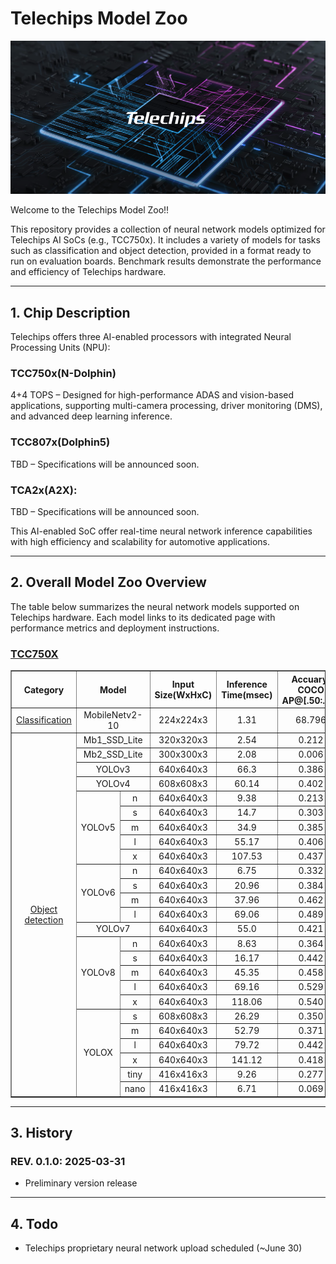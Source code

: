 
# **Telechips Model Zoo**
<a href="https://www.telechips.com/" target="_blank">
    <img src="./docs/image/telechips_ml_zoo_image.png" alt="Telechips ML Zoo">
</a>

Welcome to the Telechips Model Zoo!!

This repository provides a collection of neural network models optimized for Telechips AI SoCs (e.g., TCC750x). It includes a variety of models for tasks such as classification and object detection, provided in a format ready to run on evaluation boards. Benchmark results demonstrate the performance and efficiency of Telechips hardware.

<!--
텔레칩스 모델주(Model Zoo)에 오신 것을 환영합니다!

본 저장소는 텔레칩스 칩셋(TCC750X 등)에 최적화된 다양한 신경망 모델들을 제공합니다. Classification, Object Detection 등 여러 작업에 활용할 수 있는 신경망을 실제 보드에서 실행 가능한 형태로 제공하며, 칩 기반의 성능을 직접 확인할 수 있도록 성능 측정 결과도 함께 포함되어 있습니다.
-->

---

## **1. Chip Description**
Telechips offers three AI-enabled processors with integrated Neural Processing Units (NPU):

### TCC750x(N-Dolphin)
4+4 TOPS – Designed for high-performance ADAS and vision-based applications, supporting multi-camera processing, driver monitoring (DMS), and advanced deep learning inference.

### TCC807x(Dolphin5)
TBD – Specifications will be announced soon.

### TCA2x(A2X): 
TBD – Specifications will be announced soon. 


This AI-enabled SoC offer real-time neural network inference capabilities with high efficiency and scalability for automotive applications.

<!--
텔레칩스는 **NPU (Neural Processing Unit, 신경망 처리 장치)**가 내장된 세 가지 AI 프로세서를 제공합니다:

TCC750x: 8 TOPS – ADAS 및 비전 기반 애플리케이션을 위한 고성능 프로세서로, 멀티 카메라 처리, 운전자 모니터링(DMS), 고급 딥러닝 추론을 지원합니다.

TCC807x: 8 TOPS – 인포테인먼트 및 스마트 콕핏 시스템에 최적화되어 있으며, AI 기반 멀티미디어 처리, 음성 인식, 사용자 경험 향상 기능을 지원합니다.

TCA2x: TBD – 상세 사양은 추후 공개될 예정입니다.

이 칩셋들은 실시간 AI 추론을 가능하게 하며, 차량용 애플리케이션에서의 고효율성과 확장성을 제공합니다.
-->

---

## **2. Overall Model Zoo Overview**
The table below summarizes the neural network models supported on Telechips hardware.
Each model links to its dedicated page with performance metrics and deployment instructions.
<!--
아래 표는 텔레칩스 칩에서 동작하는 신경망 모델 목록입니다.
각 모델명은 상세 페이지로 연결되며, 해당 칩에서의 성능 측정 결과를 확인하실 수 있습니다.
-->

### [TCC750X](./tcc750x/README.md)

<table border="1" cellspacing="0" cellpadding="5">
    <thead>
        <tr>
            <th rowspan="2" style="width:15%">Category</th>
            <th rowspan="2" colspan="2" style="width:25%">Model</th>
            <th rowspan="2" style="width:20%">Input Size(WxHxC)</th>
            <th rowspan="2" style="width:20%">Inference Time(msec)</th>
            <th rowspan="2" style="width:20%">Accuary/
            COCO AP@[.50:.95]</th>
        </tr>
    </thead>
    <tbody>
        <tr>
            <td align="center" rowspan="1"><a href="tcc750x/Classification/README.md">Classification</a></td> <!-- Category -->
            <td align="center" colspan="2">MobileNetv2-10</td> <!-- Model -->
            <td align="center">224x224x3</td> <!-- Input Size(WxHxC) -->
            <td align="center">1.31</td> <!-- Inference Time(msec): EVB -->
            <td align="center">68.796</td> <!-- Accuary -->
        </tr>
        <tr>
            <td align="center" rowspan="26"><a href="tcc750x/Object_detection/README.md">Object detection</a></td> <!-- Category -->
            <td align="center" colspan="2">Mb1_SSD_Lite</td> <!-- Model -->
            <td align="center">320x320x3</td> <!-- Input Size(WxHxC) -->
            <td align="center">2.54</td> <!-- Inference Time(msec): EVB -->
            <td align="center">0.212</td> <!-- COCO AP@[.50:.95] -->
        </tr>
        <tr>
            <td align="center" colspan="2">Mb2_SSD_Lite</td> <!-- Model -->
            <td align="center">300x300x3</td> <!-- Input Size(WxHxC) -->
            <td align="center">2.08</td> <!-- Inference Time(msec): EVB -->
            <td align="center">0.006</td> <!-- COCO AP@[.50:.95] -->
        </tr>
        <tr>
            <td align="center" colspan="2">YOLOv3</td> <!-- Model -->
            <td align="center">640x640x3</td> <!-- Input Size(WxHxC) -->
            <td align="center">66.3</td> <!-- Inference Time(msec): EVB -->
            <td align="center">0.386</td> <!-- COCO AP@[.50:.95] -->
        </tr>
        <tr>
            <td align="center" colspan="2">YOLOv4</td> <!-- Model -->
            <td align="center">608x608x3</td> <!-- Input Size(WxHxC) -->
            <td align="center">60.14</td> <!-- Inference Time(msec): EVB -->
            <td align="center">0.402</td> <!-- COCO AP@[.50:.95] -->
        </tr>
        <tr>
            <td align="center" rowspan="5" class="model">YOLOv5</td> <!-- Models -->
            <td align="center" class="variant">n</td> <!-- Models: Variant -->
            <td align="center">640x640x3</td> <!-- Input Size(WxHxC) -->
            <td align="center">9.38</td> <!-- Inference Time(msec): EVB -->
            <td align="center">0.213</td> <!-- COCO AP@[.50:.95] -->
        </tr>
        <tr>
            <td align="center" class="variant">s</td> <!-- Models: Variant -->
            <td align="center">640x640x3</td> <!-- Input Size(WxHxC) -->
            <td align="center">14.7</td> <!-- Inference Time(msec): EVB -->
            <td align="center">0.303</td> <!-- COCO AP@[.50:.95] -->
        </tr>
        <tr>
            <td align="center" class="variant">m</td> <!-- Models: Variant -->
            <td align="center">640x640x3</td> <!-- Input Size(WxHxC) -->
            <td align="center">34.9</td> <!-- Inference Time(msec): EVB -->
            <td align="center">0.385</td> <!-- COCO AP@[.50:.95] -->
        </tr>
        <tr>
            <td align="center" class="variant">l</td> <!-- Models: Variant -->
            <td align="center">640x640x3</td> <!-- Input Size(WxHxC) -->
            <td align="center">55.17</td> <!-- Inference Time(msec): EVB -->
            <td align="center">0.406</td> <!-- COCO AP@[.50:.95] -->
        </tr>
        <tr>
            <td align="center" class="variant">x</td> <!-- Models: Variant -->
            <td align="center">640x640x3</td> <!-- Input Size(WxHxC) -->
            <td align="center">107.53</td> <!-- Inference Time(msec): EVB -->
            <td align="center">0.437</td> <!-- COCO AP@[.50:.95] -->
        </tr>
        <tr>
            <td align="center" rowspan="4" class="model">YOLOv6</td> <!-- Models -->
            <td align="center" class="variant">n</td> <!-- Models: Variant -->
            <td align="center">640x640x3</td> <!-- Input Size(WxHxC) -->
            <td align="center">6.75</td> <!-- Inference Time(msec): EVB -->
            <td align="center">0.332</td> <!-- COCO AP@[.50:.95] -->
        </tr>
        <tr>
            <td align="center" class="variant">s</td> <!-- Models: Variant -->
            <td align="center">640x640x3</td> <!-- Input Size(WxHxC) -->
            <td align="center">20.96</td> <!-- Inference Time(msec): EVB -->
            <td align="center">0.384</td> <!-- COCO AP@[.50:.95] -->
        </tr>
        <tr>
            <td align="center" class="variant">m</td> <!-- Models: Variant -->
            <td align="center">640x640x3</td> <!-- Input Size(WxHxC) -->
            <td align="center">37.96</td> <!-- Inference Time(msec): EVB -->
            <td align="center">0.462</td> <!-- COCO AP@[.50:.95] -->
        </tr>
        <tr>
            <td align="center" class="variant">l</td> <!-- Models: Variant -->
            <td align="center">640x640x3</td> <!-- Input Size(WxHxC) -->
            <td align="center">69.06</td> <!-- Inference Time(msec): EVB -->
            <td align="center">0.489</td> <!-- COCO AP@[.50:.95] -->
        </tr>
        <tr>
            <td align="center" colspan="2">YOLOv7</td> <!-- Model -->
            <td align="center">640x640x3</td> <!-- Input Size(WxHxC) -->
            <td align="center">55.0</td> <!-- Inference Time(msec): EVB -->
            <td align="center">0.421</td> <!-- COCO AP@[.50:.95] -->
        </tr>
        <tr>
            <td align="center" rowspan="5" class="model">YOLOv8</td> <!-- Models -->
            <td align="center" class="variant">n</td> <!-- Models: Variant -->
            <td align="center">640x640x3</td> <!-- Input Size(WxHxC) -->
            <td align="center">8.63</td> <!-- Inference Time(msec): EVB -->
            <td align="center">0.364</td> <!-- COCO AP@[.50:.95] -->
        </tr>
        <tr>
            <td align="center" class="variant">s</td> <!-- Models: Variant -->
            <td align="center">640x640x3</td> <!-- Input Size(WxHxC) -->
            <td align="center">16.17</td> <!-- Inference Time(msec): EVB -->
            <td align="center">0.442</td> <!-- COCO AP@[.50:.95] -->
        </tr>
        <tr>
            <td align="center" class="variant">m</td> <!-- Models: Variant -->
            <td align="center">640x640x3</td> <!-- Input Size(WxHxC) -->
            <td align="center">45.35</td> <!-- Inference Time(msec): EVB -->
            <td align="center">0.458</td> <!-- COCO AP@[.50:.95] -->
        </tr>
        <tr>
            <td align="center" class="variant">l</td> <!-- Models: Variant -->
            <td align="center">640x640x3</td> <!-- Input Size(WxHxC) -->
            <td align="center">69.16</td> <!-- Inference Time(msec): EVB -->
            <td align="center">0.529</td> <!-- COCO AP@[.50:.95] -->
        </tr>
        <tr>
            <td align="center" class="variant">x</td> <!-- Models: Variant -->
            <td align="center">640x640x3</td> <!-- Input Size(WxHxC) -->
            <td align="center">118.06</td> <!-- Inference Time(msec): EVB -->
            <td align="center">0.540</td> <!-- COCO AP@[.50:.95] -->
        </tr>
        <tr>
            <td align="center" rowspan="6" class="model">YOLOX</td> <!-- Models -->
            <td align="center" class="variant">s</td> <!-- Models: Variant -->
            <td align="center">608x608x3</td> <!-- Input Size(WxHxC) -->
            <td align="center">26.29</td> <!-- Inference Time(msec): EVB -->
            <td align="center">0.350</td> <!-- COCO AP@[.50:.95] -->
        </tr>
        <tr>
            <td align="center" class="variant">m</td> <!-- Models: Variant -->
            <td align="center">640x640x3</td> <!-- Input Size(WxHxC) -->
            <td align="center">52.79</td> <!-- Inference Time(msec): EVB -->
            <td align="center">0.371</td> <!-- COCO AP@[.50:.95] -->
        </tr>
        <tr>
            <td align="center" class="variant">l</td> <!-- Models: Variant -->
            <td align="center">640x640x3</td> <!-- Input Size(WxHxC) -->
            <td align="center">79.72</td> <!-- Inference Time(msec): EVB -->
            <td align="center">0.442</td> <!-- COCO AP@[.50:.95] -->
        </tr>
        <tr>
            <td align="center" class="variant">x</td> <!-- Models: Variant -->
            <td align="center">640x640x3</td> <!-- Input Size(WxHxC) -->
            <td align="center">141.12</td> <!-- Inference Time(ms/img) -->
            <td align="center">0.418</td> <!-- COCO AP@[.50:.95] -->
        </tr>
        <tr>
            <td align="center" class="variant">tiny</td> <!-- Models: Variant -->
            <td align="center">416x416x3</td> <!-- Input Size(WxHxC) -->
            <td align="center">9.26</td> <!-- Inference Time(ms/img) -->
            <td align="center">0.277</td> <!-- COCO AP@[.50:.95] -->
        </tr>
        <tr>
            <td align="center" class="variant">nano</td> <!-- Models: Variant -->
            <td align="center">416x416x3</td> <!-- Input Size(WxHxC) -->
            <td align="center">6.71</td> <!-- Inference Time(ms/img) -->
            <td align="center">0.069</td> <!-- COCO AP@[.50:.95] -->
        </tr>
    </tbody>
</table>

---

## **3. History**
### REV. 0.1.0: 2025-03-31
- Preliminary version release

---

## **4. Todo**
- Telechips proprietary neural network upload scheduled (~June 30)
